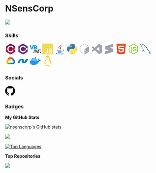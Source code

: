 NSensCorp
==========================

<a href="https://www.github.com/nsenscorp" target="_blank" rel="noreferrer"><img
src="https://img.shields.io/github/followers/nsenscorp?logo=github&style=for-the-badge&color=0891b2&labelColor=1c1917" /></a>

### Skills


<p align="left">
    <a href="https://docs.microsoft.com/en-us/cpp/?view=msvc-170" target="_blank" rel="noreferrer"><img src="https://raw.githubusercontent.com/nsenscorp/nsenscorp/main/icons/skills/cplusplus-colored.svg" width="36" height="36" alt="C++" /></a>
    <a href="https://docs.microsoft.com/en-us/dotnet/csharp/" target="_blank" rel="noreferrer"><img src="https://raw.githubusercontent.com/nsenscorp/nsenscorp/main/icons/skills/csharp-colored.svg" width="36" height="36" alt="C#" /></a>
    <a href="https://docs.microsoft.com/en-us/dotnet/visual-basic/" target="_blank" rel="noreferrer"><img src="https://raw.githubusercontent.com/nsenscorp/nsenscorp/main/icons/skills/vb.net-colored.svg" width="36" height="36" alt="VB.NET" /></a>
    <a href="https://developer.mozilla.org/en-US/docs/Web/JavaScript" target="_blank" rel="noreferrer"><img src="https://raw.githubusercontent.com/nsenscorp/nsenscorp/main/icons/skills/javascript-colored.svg" width="36" height="36" alt="JavaScript" /></a>
    <a href="https://www.oracle.com/java/" target="_blank" rel="noreferrer"><img src="https://raw.githubusercontent.com/nsenscorp/nsenscorp/main/icons/skills/java-colored.svg" width="36" height="36" alt="Java" /></a>
    <a href="https://www.python.org/" target="_blank" rel="noreferrer"><img src="https://raw.githubusercontent.com/nsenscorp/nsenscorp/main/icons/skills/python-colored.svg" width="36" height="36" alt="Python" /></a>
    <a href="https://www.gnu.org/software/bash/" target="_blank" rel="noreferrer"><img src="https://raw.githubusercontent.com/nsenscorp/nsenscorp/main/icons/skills/gnubash.svg" width="36" height="36" alt="GNU Bash" /></a>
    <a href="https://code.visualstudio.com/" target="_blank" rel="noreferrer"><img src="https://raw.githubusercontent.com/nsenscorp/nsenscorp/main/icons/skills/visualstudiocode.svg" width="36" height="36" alt="VS Code" /></a>
    <a href="https://www.sublimetext.com/index2" target="_blank" rel="noreferrer"><img src="https://raw.githubusercontent.com/nsenscorp/nsenscorp/main/icons/skills/sublimetext.svg" width="36" height="36" alt="Sublime Text" /></a>
    <a href="https://developer.mozilla.org/en-US/docs/Glossary/HTML5" target="_blank" rel="noreferrer"><img src="https://raw.githubusercontent.com/nsenscorp/nsenscorp/main/icons/skills/html5-colored.svg" width="36" height="36" alt="HTML5" /></a>
    <a href="https://nodejs.org/en/" target="_blank" rel="noreferrer"><img src="https://raw.githubusercontent.com/nsenscorp/nsenscorp/main/icons/skills/nodejs-colored.svg" width="36" height="36" alt="NodeJS" /></a>
    <a href="https://www.mysql.com/" target="_blank" rel="noreferrer"><img src="https://raw.githubusercontent.com/nsenscorp/nsenscorp/main/icons/skills/mysql-colored.svg" width="36" height="36" alt="MySQL" /></a>
    <a href="https://cloud.google.com/" target="_blank" rel="noreferrer"><img src="https://raw.githubusercontent.com/nsenscorp/nsenscorp/main/icons/skills/googlecloud-colored.svg" width="36" height="36" alt="Google Cloud" /></a>
    <a href="https://dotnet.microsoft.com/en-us/" target="_blank" rel="noreferrer"><img src="https://raw.githubusercontent.com/nsenscorp/nsenscorp/main/icons/skills/dot-net-colored.svg" width="36" height="36" alt=".NET" /></a>
    <a href="https://www.docker.com/" target="_blank" rel="noreferrer"><img src="https://raw.githubusercontent.com/nsenscorp/nsenscorp/main/icons/skills/docker-colored.svg" width="36" height="36" alt="Docker" /></a>
    <a href="https://www.linux.org" target="_blank" rel="noreferrer"><img src="https://raw.githubusercontent.com/nsenscorp/nsenscorp/main/icons/skills/linux-colored.svg" width="36" height="36" alt="Linux" /></a>
</p>


### Socials

<p align="left"> <a href="https://www.github.com/nsenscorp" target="_blank" rel="noreferrer"> <picture> <source media="(prefers-color-scheme: dark)" srcset="https://raw.githubusercontent.com/nsenscorp/nsenscorp/main/icons/socials/github-dark.svg" /> <source media="(prefers-color-scheme: light)" srcset="https://raw.githubusercontent.com/nsenscorp/nsenscorp/main/icons/socials/github.svg" /> <img src="https://raw.githubusercontent.com/nsenscorp/nsenscorp/main/icons/socials/github.svg" width="32" height="32" /> </picture> </a></p>

### Badges

<b>My GitHub Stats</b>

<a href="http://www.github.com/nsenscorp"><img src="https://github-readme-stats.vercel.app/api?username=nsenscorp&show_icons=true&hide=&count_private=true&title_color=0891b2&text_color=ffffff&icon_color=0891b2&bg_color=1c1917&hide_border=true&show_icons=true" alt="nsenscorp's GitHub stats" /></a>

<a href="http://www.github.com/nsenscorp"><img src="https://github-readme-streak-stats.herokuapp.com/?user=nsenscorp&stroke=ffffff&background=1c1917&ring=0891b2&fire=0891b2&currStreakNum=ffffff&currStreakLabel=0891b2&sideNums=ffffff&sideLabels=ffffff&dates=ffffff&hide_border=true" /></a>

<a href="https://github.com/nsenscorp" align="left"><img src="https://github-readme-stats.vercel.app/api/top-langs/?username=nsenscorp&langs_count=10&title_color=0891b2&text_color=ffffff&icon_color=0891b2&bg_color=1c1917&hide_border=true&locale=en&custom_title=Top%20%Languages" alt="Top Languages" /></a>

<b>Top Repositories</b>

<div width="100%" align="center"><a href="https://github.com/nsenscorp/NSensCorp" align="left"><img align="left" width="45%" src="https://github-readme-stats.vercel.app/api/pin/?username=nsenscorp&repo=NSensCorp&title_color=0891b2&text_color=ffffff&icon_color=0891b2&bg_color=1c1917&hide_border=true&locale=en" /></a></div><br /><br /><br /><br /><br /><br /><br />
